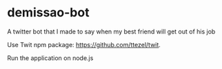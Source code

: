 # demissao-bot
A twitter bot that I made to say when my best friend will get out of his job

Use Twit npm package: https://github.com/ttezel/twit.

Run the application on node.js 
